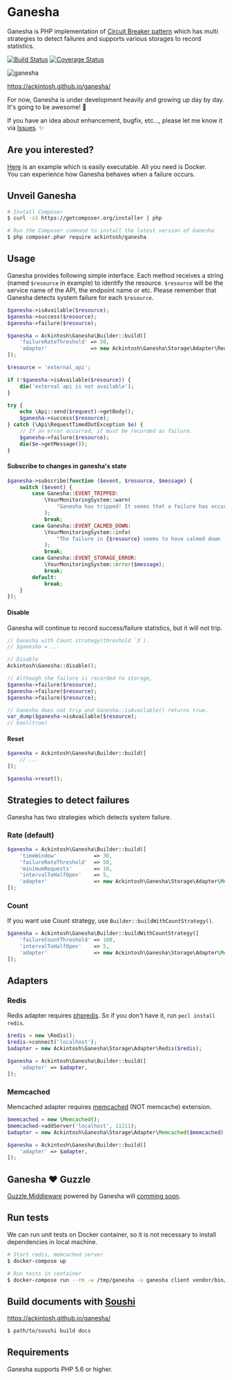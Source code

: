 # Ganesha

Ganesha is PHP implementation of [Circuit Breaker pattern](http://martinfowler.com/bliki/CircuitBreaker.html) which has multi strategies to detect failures and supports various storages to record statistics.

[![Build Status](https://travis-ci.org/ackintosh/ganesha.svg?branch=master)](https://travis-ci.org/ackintosh/ganesha) [![Coverage Status](https://coveralls.io/repos/github/ackintosh/ganesha/badge.svg?branch=master)](https://coveralls.io/github/ackintosh/ganesha?branch=master)

![ganesha](https://ackintosh.github.io/assets/images/ganesha.png)

https://ackintosh.github.io/ganesha/

For now, Ganesha is under development heavily and growing up day by day.  
It's going to be awesome! :muscle:

If you have an idea about enhancement, bugfix, etc..., please let me know it via [Issues](https://github.com/ackintosh/ganesha/issues). :sparkles:

## Are you interested?

[Here](./examples) is an example which is easily executable. All you need is Docker.  
You can experience how Ganesha behaves when a failure occurs.

## Unveil Ganesha

```bash
# Install Composer
$ curl -sS https://getcomposer.org/installer | php

# Run the Composer command to install the latest version of Ganesha
$ php composer.phar require ackintosh/ganesha
```

## Usage

Ganesha provides following simple interface. Each method receives a string (named `$resource` in example) to identify the resource. `$resource` will be the service name of the API, the endpoint name or etc. Please remember that Ganesha detects system failure for each `$resource`.

```php
$ganesha->isAvailable($resource);
$ganesha->success($resource);
$ganesha->failure($resource);
```

```php
$ganesha = Ackintosh\Ganesha\Builder::build([
    'failureRateThreshold' => 50,
    'adapter'              => new Ackintosh\Ganesha\Storage\Adapter\Redis($redis),
]);

$resource = 'external_api';

if (!$ganesha->isAvailable($resource)) {
    die('external api is not available');
}

try {
    echo \Api::send($request)->getBody();
    $ganesha->success($resource);
} catch (\Api\RequestTimedOutException $e) {
    // If an error occurred, it must be recorded as failure.
    $ganesha->failure($resource);
    die($e->getMessage());
}
```

#### Subscribe to changes in ganesha's state

```php
$ganesha->subscribe(function ($event, $resource, $message) {
    switch ($event) {
        case Ganesha::EVENT_TRIPPED:
            \YourMonitoringSystem::warn(
                "Ganesha has tripped! It seems that a failure has occurred in {$resource}. {$message}."
            );
            break;
        case Ganesha::EVENT_CALMED_DOWN:
            \YourMonitoringSystem::info(
                "The failure in {$resource} seems to have calmed down :). {$message}."
            );
            break;
        case Ganesha::EVENT_STORAGE_ERROR:
            \YourMonitoringSystem::error($message);
            break;
        default:
            break;
    }
});
```

#### Disable

Ganesha will continue to record success/failure statistics, but it will not trip.

```php
// Ganesha with Count strategy(threshold `3`).
// $ganesha = ...

// Disable
Ackintosh\Ganesha::disable();

// Although the failure is recorded to storage,
$ganesha->failure($resource);
$ganesha->failure($resource);
$ganesha->failure($resource);

// Ganesha does not trip and Ganesha::isAvailable() returns true.
var_dump($ganesha->isAvailable($resource);
// bool(true)
```

#### Reset


```php
$ganesha = Ackintosh\Ganesha\Builder::build([
	// ...
]);

$ganesha->reset();

```

## Strategies to detect failures

Ganesha has two strategies which detects system failure.

### Rate (default)

```php
$ganesha = Ackintosh\Ganesha\Builder::build([
    'timeWindow'            => 30,
    'failureRateThreshold'  => 50,
    'minimumRequests'       => 10,
    'intervalToHalfOpen'    => 5,
    'adapter'               => new Ackintosh\Ganesha\Storage\Adapter\Memcached($memcached),
]);
```

### Count

If you want use Count strategy, use `Builder::buildWithCountStrategy()`.

```php
$ganesha = Ackintosh\Ganesha\Builder::buildWithCountStrategy([
    'failureCountThreshold' => 100,
    'intervalToHalfOpen'    => 5,
    'adapter'               => new Ackintosh\Ganesha\Storage\Adapter\Memcached($memcached),
]);
```

## Adapters

### Redis

Redis adapter requires [phpredis](https://github.com/phpredis/phpredis). So if you don't have it, run `pecl install redis`.

```php
$redis = new \Redis();
$redis->connect('localhost');
$adapter = new Ackintosh\Ganesha\Storage\Adapter\Redis($redis);

$ganesha = Ackintosh\Ganesha\Builder::build([
    'adapter' => $adapter,
]);
```

### Memcached

Memcached adapter requires [memcached](https://github.com/php-memcached-dev/php-memcached/) (NOT memcache) extension.

```php
$memcached = new \Memcached();
$memcached->addServer('localhost', 11211);
$adapter = new Ackintosh\Ganesha\Storage\Adapter\Memcached($memcached);

$ganesha = Ackintosh\Ganesha\Builder::build([
    'adapter' => $adapter,
]);
```

## Ganesha :heart: Guzzle

[Guzzle Middleware](http://docs.guzzlephp.org/en/stable/handlers-and-middleware.html) powered by Ganesha will [comming soon](https://github.com/ackintosh/ganesha/issues/10).

## Run tests

We can run unit tests on Docker container, so it is not necessary to install dependencies in local machine.

```bash
# Start redis, memcached server
$ docker-compose up 

# Run tests in container
$ docker-compose run --rm -w /tmp/ganesha -u ganesha client vendor/bin/phpunit
```

## Build documents with [Soushi](https://github.com/kentaro/soushi)

https://ackintosh.github.io/ganesha/

```bash
$ path/to/soushi build docs
```

## Requirements

Ganesha supports PHP 5.6 or higher.
